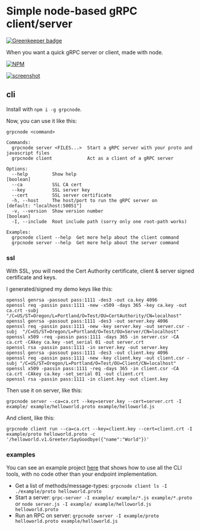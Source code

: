 # Simple node-based gRPC client/server

[![Greenkeeper badge](https://badges.greenkeeper.io/konsumer/grpcnode.svg)](https://greenkeeper.io/)

When you want a quick gRPC server or client, made with node.

[![NPM](https://nodei.co/npm/grpcnode.png?compact=true)](https://nodei.co/npm/grpcnode/)

[![screenshot](https://media.giphy.com/media/1fge4BuwiSZBwsO3wM/giphy.gif)](https://asciinema.org/a/kbkRnHTTRhjXj7YJe6k9mrdZe)

## cli

Install with `npm i -g grpcnode`.

Now, you can use it like this:

```
grpcnode <command>

Commands:
  grpcnode server <FILES...>  Start a gRPC server with your proto and javascript files
  grpcnode client             Act as a client of a gRPC server

Options:
  --help         Show help                                           [boolean]
  --ca           SSL CA cert
  --key          SSL server key
  --cert         SSL server certificate
  -h, --host     The host/port to run the gRPC server on             [default: "localhost:50051"]
  -v, --version  Show version number                                 [boolean]
  -I, --include  Root include path (sorry only one root-path works)

Examples:
  grpcnode client --help  Get more help about the client command
  grpcnode server --help  Get more help about the server command
```

### ssl

With SSL, you will need the Cert Authority certificate, client & server signed certificate and keys.


I generated/signed my demo keys like this:

```
openssl genrsa -passout pass:1111 -des3 -out ca.key 4096
openssl req -passin pass:1111 -new -x509 -days 365 -key ca.key -out ca.crt -subj  "/C=US/ST=Oregon/L=Portland/O=Test/OU=CertAuthority/CN=localhost"
openssl genrsa -passout pass:1111 -des3 -out server.key 4096
openssl req -passin pass:1111 -new -key server.key -out server.csr -subj  "/C=US/ST=Oregon/L=Portland/O=Test/OU=Server/CN=localhost"
openssl x509 -req -passin pass:1111 -days 365 -in server.csr -CA ca.crt -CAkey ca.key -set_serial 01 -out server.crt
openssl rsa -passin pass:1111 -in server.key -out server.key
openssl genrsa -passout pass:1111 -des3 -out client.key 4096
openssl req -passin pass:1111 -new -key client.key -out client.csr -subj "/C=US/ST=Oregon/L=Portland/O=Test/OU=Client/CN=localhost"
openssl x509 -passin pass:1111 -req -days 365 -in client.csr -CA ca.crt -CAkey ca.key -set_serial 01 -out client.crt
openssl rsa -passin pass:1111 -in client.key -out client.key
```

Then use it on server, like this:

```
grpcnode server --ca=ca.crt --key=server.key --cert=server.crt -I example/ example/helloworld.proto example/helloworld.js
```

And client, like this:

```
grpcnode client run --ca=ca.crt --key=client.key --cert=client.crt -I example/proto helloworld.proto -c '/helloworld.v1.Greeter/SayGoodbye({"name":"World"})'
```

### examples

You can see an example project [here](https://github.com/konsumer/grpcnode/tree/master/example) that shows how to use all the CLI tools, with no code other than your endpoint implementation.

- Get a list of methods/message-types: `grpcnode client ls -I ./example/proto helloworld.proto`
- Start a server: `grpc-server -I example/ example/*.js example/*.proto` or `node server.js -I example/ example/helloworld.js helloworld.proto`
- Run an RPC on server: `grpcnode server -I example/proto helloworld.proto example/helloworld.js`


